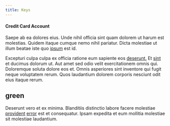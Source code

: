```yaml
---
title: Keys
---
```


#### Credit Card Account

Saepe ab ea dolores eius. Unde nihil officia sint quam dolorem ut harum est molestias. Quidem itaque cumque nemo nihil pariatur. Dicta molestiae ut illum beatae iste quo [ipsum](/eos/libero/new_jersey_utilize.md) est id.

Excepturi culpa culpa ex officia ratione eum sapiente eos [deserunt.](/facere/temporibus/adipisci/molestias/centralized_usability_reboot.md) Et [sint](/eos/est/multi_tasking_engage_communications.md) et ducimus dolorum ut. Aut amet sed odio velit exercitationem omnis qui. Doloremque soluta dolore eos et. Omnis asperiores sint inventore qui fugit neque voluptatem rerum. Quos laudantium dolorem corporis nesciunt odit eius itaque rerum.

## green

Deserunt vero et ex minima. Blanditiis distinctio labore facere molestiae [provident](/eos/metrics.md) [error](/facere/adipisci/quam/rustic_steel_salad.md) est et consequatur. Ipsam expedita et eum mollitia molestiae sit molestiae laudantium.
